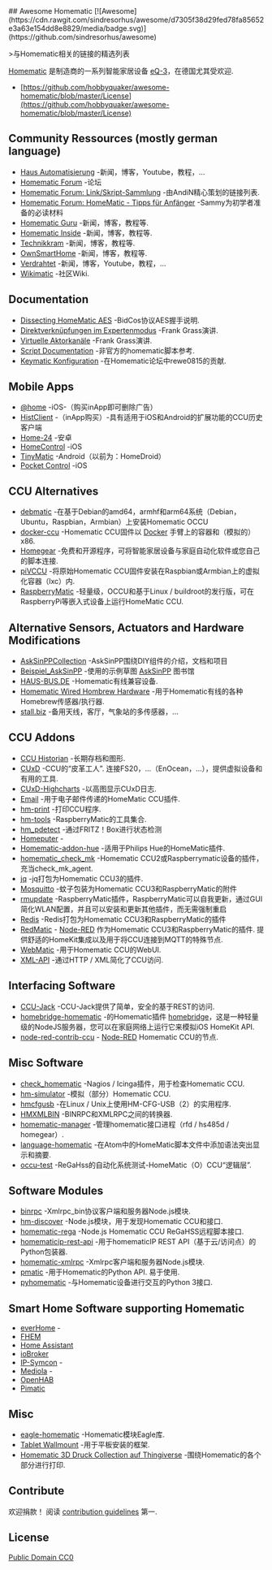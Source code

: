 <div class="github-widget" data-repo="hobbyquaker/awesome-homematic"></div>
<script async src="https://pagead2.googlesyndication.com/pagead/js/adsbygoogle.js"></script><ins class="adsbygoogle" style="display:block" data-ad-client="ca-pub-6890694312814945" data-ad-slot="5473692530" data-ad-format="auto"  data-full-width-responsive="true"></ins><script>(adsbygoogle = window.adsbygoogle || []).push({});</script>
## Awesome Homematic [![Awesome](https://cdn.rawgit.com/sindresorhus/awesome/d7305f38d29fed78fa85652e3a63e154dd8e8829/media/badge.svg)](https://github.com/sindresorhus/awesome)

&gt;与Homematic相关的链接的精选列表

[Homematic](https://www.homematic.com/) 是制造商的一系列智能家居设备 [eQ-3](https://www.eq-3.de)，在德国尤其受欢迎.



- [https://github.com/hobbyquaker/awesome-homematic/blob/master/License](https://github.com/hobbyquaker/awesome-homematic/blob/master/License)


## Community Ressources (mostly german language)

* [Haus Automatisierung](https://haus-automatisierung.com/) -新闻，博客，Youtube，教程，...
* [Homematic Forum](https://homematic-forum.de/forum/) -论坛
* [Homematic Forum: Link/Skript-Sammlung](https://homematic-forum.de/forum/viewtopic.php?f=26&t=27907) -由AndiN精心策划的链接列表.
* [Homematic Forum: HomeMatic - Tipps für Anfänger](https://homematic-forum.de/forum/viewtopic.php?f=31&t=22801) -Sammy为初学者准备的必读材料
* [Homematic Guru](https://homematic-guru.de/) -新闻，博客，教程等.
* [Homematic Inside](https://www.homematic-inside.de/) -新闻，博客，教程等.
* [Technikkram](https://technikkram.net) -新闻，博客，教程等.
* [OwnSmartHome](https://ownsmarthome.de/category/homematic/) -新闻，博客，教程等.
* [Verdrahtet](https://www.verdrahtet.info/) -新闻，博客，Youtube，教程，...
* [Wikimatic](http://www.wikimatic.de/wiki/Hauptseite) -社区Wiki.


## Documentation

* [Dissecting HomeMatic AES](https://git.zerfleddert.de/hmcfgusb/AES/) -BidCos协议AES握手说明.
* [Direktverknüpfungen im Expertenmodus](https://www.youtube.com/watch?v=1B4iwtK1Rmo) -Frank Grass演讲.
* [Virtuelle Aktorkanäle](https://www.youtube.com/watch?v=Cwxwtig6Q1I) -Frank Grass演讲.
* [Script Documentation](http://www.wikimatic.de/wiki/Script_Dokumentation) -非官方的homematic脚本参考.
* [Keymatic Konfiguration](https://homematic-forum.de/forum/viewtopic.php?f=31&t=19196) -在Homematic论坛中rewe0815的贡献.

## Mobile Apps

* [@home](https://www.athomeapp.de/) -iOS-（购买inApp即可删除广告）
* [HistClient](https://www.sa-com.de/smarthome-special/histclient-handbuch/) -（inApp购买）-具有适用于iOS和Android的扩展功能的CCU历史客户端
* [Home-24](http://www.home-24.net/index.php?page=sites/home.php&app=home24) -安卓 
* [HomeControl](http://www.ksquare.de/myhomecontrol/) -iOS
* [TinyMatic](https://www.tinymatic.de/) -Android（以前为：HomeDroid）
* [Pocket Control](https://www.penzler.de) -iOS


## CCU Alternatives

* [debmatic](https://github.com/alexreinert/debmatic) -在基于Debian的amd64，armhf和arm64系统（Debian，Ubuntu，Raspbian，Armbian）上安装Homematic OCCU
* [docker-ccu](https://github.com/angelnu/docker-ccu) -Homematic CCU固件以 [Docker](https://www.docker.com) 手臂上的容器和（模拟的）x86.
* [Homegear](https://homegear.eu/index.php/Main_Page) -免费和开源程序，可将智能家居设备与家庭自动化软件或您自己的脚本连接.
* [piVCCU](https://github.com/alexreinert/piVCCU) -将原始Homematic CCU固件安装在Raspbian或Armbian上的虚拟化容器（lxc）内.
* [RaspberryMatic](https://github.com/jens-maus/RaspberryMatic) -轻量级，OCCU和基于Linux / buildroot的发行版，可在RaspberryPi等嵌入式设备上运行HomeMatic CCU.


## Alternative Sensors, Actuators and Hardware Modifications

* [AskSinPPCollection](https://jp112sdl.github.io/AskSinPPCollection/) -AskSinPP围绕DIY组件的介绍，文档和项目
* [Beispiel_AskSinPP](https://github.com/jp112sdl/Beispiel_AskSinPP) -使用的示例草图 [AskSinPP](https://github.com/pa-pa/AskSinPP) 图书馆
* [HAUS-BUS.DE](http://www.haus-bus.de/) -Homematic有线兼容设备.
* [Homematic Wired Hombrew Hardware](https://github.com/jfische) -用于Homematic有线的各种Homebrew传感器/执行器.
* [stall.biz](https://www.stall.biz/) -备用天线，客厅，气象站的多传感器，...


## CCU Addons

* [CCU Historian](https://ccu-historian.de/) -长期存档和图形.
* [CUxD](https://www.homematic-inside.de/software/tag/Zusatzsoftware )  -CCU的“皮革工人”.  连接FS20，...（EnOcean，...），提供虚拟设备和有用的工具.
* [CUxD-Highcharts](https://github.com/hobbyquaker/cuxd-highcharts) -以高图显示CUxD日志.
* [Email](https://github.com/jens-maus/hm_email) -用于电子邮件传递的HomeMatic CCU插件.
* [hm-print](https://github.com/litti/hm-print) -打印CCU程序.
* [hm-tools](https://github.com/fhetty/hm-tools) -RaspberryMatic的工具集合.
* [hm_pdetect](https://github.com/jens-maus/hm_pdetect) -通过FRITZ！Box进行状态检测
* [Homeputer](https://www.contronics.de/shop/HomeMatic-System/Zentralen-und-Software.html) - 
* [Homematic-addon-hue](https://github.com/j-a-n/homematic-addon-hue) -适用于Philips Hue的HomeMatic插件.
* [homematic_check_mk](https://github.com/alexreinert/homematic_check_mk) -Homematic CCU2或Raspberrymatic设备的插件，充当check_mk_agent.
* [jq](https://github.com/hobbyquaker/ccu-addon-jq) -jq打包为Homematic CCU3的插件.
* [Mosquitto](https://github.com/hobbyquaker/ccu-addon-mosquitto) -蚊子包装为Homematic CCU3和RaspberryMatic的附件
* [rmupdate](https://github.com/j-a-n/raspberrymatic-addon-rmupdate) -RaspberryMatic插件，RaspberryMatic可以自我更新，通过GUI简化WLAN配置，并且可以安装和更新其他插件，而无需强制重启
* [Redis](https://github.com/hobbyquaker/ccu-addon-redis) -Redis打包为Homematic CCU3和RaspberryMatic的插件
* [RedMatic](https://github.com/rdmtc/RedMatic) - [Node-RED](https://nodered.org/)  作为Homematic CCU3和RaspberryMatic的插件.  提供舒适的HomeKit集成以及用于将CCU连接到MQTT的特殊节点.
* [WebMatic](http://webmatic.lmdsoft.de/tiki-index.php) -用于Homematic CCU的WebUI.
* [XML-API](https://github.com/hobbyquaker/xml-api) -通过HTTP / XML简化了CCU访问.


## Interfacing Software

* [CCU-Jack](https://github.com/mdzio/ccu-jack) -CCU-Jack提供了简单，安全的基于REST的访问.
* [homebridge-homematic](https://github.com/thkl/homebridge-homematic) -的Homematic插件 [homebridge](https://homebridge.io)，这是一种轻量级的NodeJS服务器，您可以在家庭网络上运行它来模拟iOS HomeKit API.
* [node-red-contrib-ccu](https://github.com/rdmtc/node-red-contrib-ccu) - [Node-RED](https://nodered.org) Homematic CCU的节点.



## Misc Software

* [check_homematic](https://github.com/hobbyquaker/check_homematic) -Nagios / Icinga插件，用于检查Homematic CCU.
* [hm-simulator](https://github.com/hobbyquaker/hm-simulator) -模拟（部分）Homematic CCU.
* [hmcfgusb](https://git.zerfleddert.de/cgi-bin/gitweb.cgi/hmcfgusb) -在Linux / Unix上使用HM-CFG-USB（2）的实用程序.
* [HMXMLBIN](https://github.com/leonsio/HMXMLBIN) -BINRPC和XMLRPC之间的转换器.
* [homematic-manager](https://github.com/hobbyquaker/homematic-manager) -管理homematic接口进程（rfd / hs485d / homegear）.
* [language-homematic](https://github.com/Ayngush/language-homematic) -在Atom中的HomeMatic脚本文件中添加语法突出显示和摘要.
* [occu-test](https://github.com/hobbyquaker/occu-test) -ReGaHss的自动化系统测试-HomeMatic（O）CCU“逻辑层”.

## Software Modules

* [binrpc](https://github.com/hobbyquaker/binrpc) -Xmlrpc_bin协议客户端和服务器Node.js模块.
* [hm-discover](https://github.com/hobbyquaker/hm-discover) -Node.js模块，用于发现Homematic CCU和接口.
* [homematic-rega](https://github.com/hobbyquaker/homematic-rega) -Node.js Homematic CCU ReGaHSS远程脚本接口.
* [homematicip-rest-api](https://github.com/coreGreenberet/homematicip-rest-api) -用于homematicIP REST API（基于云/访问点）的Python包装器.
* [homematic-xmlrpc](https://github.com/hobbyquaker/homematic-xmlrpc) -Xmlrpc客户端和服务器Node.js模块.
* [pmatic](https://github.com/LarsMichelsen/pmatic)  -用于Homematic的Python API.  易于使用.
* [pyhomematic](https://github.com/danielperna84/pyhomematic) -与Homematic设备进行交互的Python 3接口.

## Smart Home Software supporting Homematic

* [everHome](https://everhome.de) - 
* [FHEM](https://fhem.de/)
* [Home Assistant](https://www.home-assistant.io/)
* [ioBroker](https://www.iobroker.net/?lang=de)
* [IP-Symcon](https://www.symcon.de/) - 
* [Mediola](https://www.mediola.com/) - 
* [OpenHAB](https://www.openhab.org/)
* [Pimatic](https://pimatic.org/)

## Misc

* [eagle-homematic](https://github.com/dersimn/eagle-homematic) -Homematic模块Eagle库.
* [Tablet Wallmount](https://homematic-forum.de/forum/viewtopic.php?f=18&t=49421) -用于平板安装的框架.
* [Homematic 3D Druck Collection auf Thingiverse](https://www.thingiverse.com/hobbyquaker/collections/homematic) -围绕Homematic的各个部分进行打印.


## Contribute

 欢迎捐款！  阅读 [contribution guidelines](https://github.com/hobbyquaker/awesome-homematic/blob/master/contributing.md) 第一.


## License

[Public Domain CC0](https://creativecommons.org/publicdomain/zero/1.0/)
